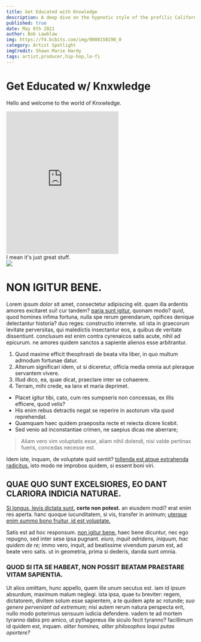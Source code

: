 ```yaml
---
title: Get Educated with Knxwledge
description: A deep dive on the hypnotic style of the profilic California producer.
published: true
date: May 8th 2021
author: Bob Lawblaw
img: https://f4.bcbits.com/img/0008158198_0
category: Artist Spotlight
imgCredit: Shawn Marie Hardy
tags: artist,producer,hip-hop,lo-fi
---
```


# Get Educated w/ Knxwledge

<span class="intro">Hello</span> and welcome to the world of Knxwledge.
<div>
<iframe src="https://open.spotify.com/embed/track/5o9xRcKTgpXnoLj1UY46yJ" width="300" height="380" frameborder="0" allowtransparency="true" allow="encrypted-media"></iframe>
</div>
<span class="highlight">I mean it's just great stuff.</span>
<div>
<img src="https://f4.bcbits.com/img/0008158198_0"></img>
</div>



# NON IGITUR BENE.

Lorem ipsum dolor sit amet, consectetur adipiscing elit. quam illa ardentis amores excitaret sui! cur tandem? [paria sunt igitur.](http://loripsum.net/) quonam modo? quid, quod homines infima fortuna, nulla spe rerum gerendarum, opifices denique delectantur historia? duo reges: constructio interrete. sit ista in graecorum levitate perversitas, qui maledictis insectantur eos, a quibus de veritate dissentiunt. conclusum est enim contra cyrenaicos satis acute, nihil ad epicurum. ne amores quidem sanctos a sapiente alienos esse arbitrantur.

1.  Quod maxime efficit theophrasti de beata vita liber, in quo multum admodum fortunae datur.
2.  Alterum significari idem, ut si diceretur, officia media omnia aut pleraque servantem vivere.
3.  Illud dico, ea, quae dicat, praeclare inter se cohaerere.
4.  Terram, mihi crede, ea lanx et maria deprimet.

-   Placet igitur tibi, cato, cum res sumpseris non concessas, ex illis efficere, quod velis?
-   His enim rebus detractis negat se reperire in asotorum vita quod reprehendat.
-   Quamquam haec quidem praeposita recte et reiecta dicere licebit.
-   Sed venio ad inconstantiae crimen, ne saepius dicas me aberrare;

> Aliam vero vim voluptatis esse, aliam nihil dolendi, nisi valde pertinax fueris, concedas necesse est.

Idem iste, inquam, de voluptate quid sentit? [tollenda est atque extrahenda radicitus.](http://loripsum.net/) isto modo ne improbos quidem, si essent boni viri.

## QUAE QUO SUNT EXCELSIORES, EO DANT CLARIORA INDICIA NATURAE.

[Si longus, levis dictata sunt.](http://loripsum.net/) **certe non potest.** an eiusdem modi? erat enim res aperta. hanc quoque iucunditatem, si vis, transfer in animum; [uterque enim summo bono fruitur, id est voluptate.](http://loripsum.net/)

Satis est ad hoc responsum. [non igitur bene.](http://loripsum.net/) haec bene dicuntur, nec ego repugno, sed inter sese ipsa pugnant. _eiuro, inquit adridens, iniquum, hac quidem de re;_ immo vero, inquit, ad beatissime vivendum parum est, ad beate vero satis. ut in geometria, prima si dederis, danda sunt omnia.

### QUOD SI ITA SE HABEAT, NON POSSIT BEATAM PRAESTARE VITAM SAPIENTIA.

Ut alios omittam, hunc appello, quem ille unum secutus est. iam id ipsum absurdum, maximum malum neglegi. ista ipsa, quae tu breviter: regem, dictatorem, divitem solum esse sapientem, a te quidem apte ac rotunde; _suo genere perveniant ad extremum;_ nisi autem rerum natura perspecta erit, nullo modo poterimus sensuum iudicia defendere. vadem te ad mortem tyranno dabis pro amico, ut pythagoreus ille siculo fecit tyranno? facillimum id quidem est, inquam. _aliter homines, aliter philosophos loqui putas oportere?_
